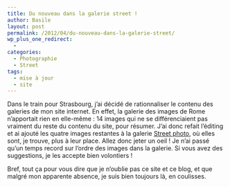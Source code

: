 ```yaml
---
title: Du nouveau dans la galerie street !
author: Basile
layout: post
permalink: /2012/04/du-nouveau-dans-la-galerie-street/
wp_plus_one_redirect:
  -
categories:
  - Photographie
  - Street
tags:
  - mise à jour
  - site
---
```

Dans le train pour Strasbourg, j&#8217;ai décidé de rationnaliser le contenu des galeries de mon site internet. En effet, la galerie des images de Rome n&#8217;apportait rien en elle-même : 14 images qui ne se différenciaient pas vraiment du reste du contenu du site, pour résumer.
J&#8217;ai donc refait l&#8217;éditing et ai ajouté les quatre images restantes à la galerie [Street photo][1], où elles sont, je trouve, plus à leur place. Allez donc jeter un oeil !
Je n&#8217;ai passé qu&#8217;un temps record sur l&#8217;ordre des images dans la galerie. Si vous avez des suggestions, je les accepte bien volontiers !

Bref, tout ça pour vous dire que je n&#8217;oublie pas ce site et ce blog, et que malgré mon apparente absence, je suis bien toujours là, en coulisses.

<div class="wp_plus_one_button" style="margin: 0 8px 8px 0; float:left; ">
  <g:plusone count="false" href="http://blog.basilesimon.fr/2012/04/du-nouveau-dans-la-galerie-street/" callback="wp_plus_one_handler"></g:plusone>
</div>

 [1]: http://basilesimon.fr/Street.html
